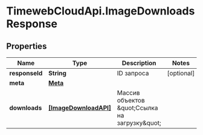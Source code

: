 # TimewebCloudApi.ImageDownloadsResponse

## Properties

Name | Type | Description | Notes
------------ | ------------- | ------------- | -------------
**responseId** | **String** | ID запроса | [optional] 
**meta** | [**Meta**](Meta.md) |  | 
**downloads** | [**[ImageDownloadAPI]**](ImageDownloadAPI.md) | Массив объектов \&quot;Ссылка на загрузку\&quot; | 


